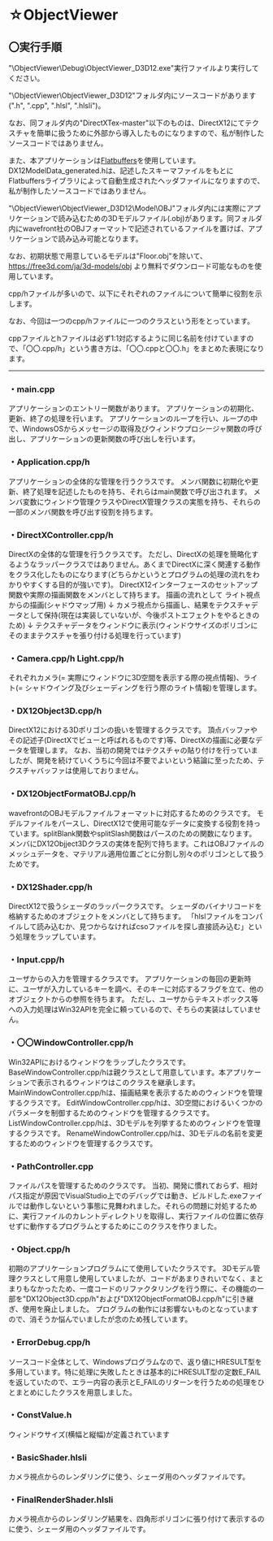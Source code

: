 # ☆ObjectViewer

## 〇実行手順

"\ObjectViewer\Debug\ObjectViewer_D3D12.exe"実行ファイルより実行してください。

"\ObjectViewer\ObjectViewer_D3D12"フォルダ内にソースコードがあります(".h", ".cpp", ".hlsl", ".hlsli")。

なお、同フォルダ内の"DirectXTex-master"以下のものは、DirectX12にてテクスチャを簡単に扱うために外部から導入したものになりますので、私が制作したソースコードではありません。

また、本アプリケーションは[Flatbuffers](https://google.github.io/flatbuffers/)を使用しています。
DX12ModelData_generated.hは、記述したスキーマファイルをもとにFlatbuffersライブラリによって自動生成されたヘッダファイルになりますので、私が制作したソースコードではありません。

"\ObjectViewer\ObjectViewer_D3D12\Model\OBJ"フォルダ内には実際にアプリケーションで読み込むための3Dモデルファイル(.obj)があります。同フォルダ内にwavefront社のOBJフォーマットで記述されているファイルを置けば、アプリケーションで読み込み可能となります。

なお、初期状態で用意しているモデルは"Floor.obj"を除いて、https://free3d.com/ja/3d-models/obj より無料でダウンロード可能なものを使用しています。


cpp/hファイルが多いので、以下にそれぞれのファイルについて簡単に役割を示します。

なお、今回は一つのcpp/hファイルに一つのクラスという形をとっています。

cppファイルとhファイルは必ず1:1対応するように同じ名前を付けていますので、「〇〇.cpp/h」という書き方は、「〇〇.cppと〇〇.h」をまとめた表現になります。

---

### ・main.cpp
アプリケーションのエントリー関数があります。
アプリケーションの初期化、更新、終了の処理を行います。
アプリケーションのループを行い、ループの中で、WindowsOSからメッセージの取得及びウィンドウプロシージャ関数の呼び出し、アプリケーションの更新関数の呼び出しを行います。

### ・Application.cpp/h
アプリケーションの全体的な管理を行うクラスです。
メンバ関数に初期化や更新、終了処理を記述したものを持ち、それらはmain関数で呼び出されます。
メンバ変数にウィンドウ管理クラスやDirectX管理クラスの実態を持ち、それらの一部のメンバ関数を呼び出す役割を持ちます。

### ・DirectXController.cpp/h
DirectXの全体的な管理を行うクラスです。
ただし、DirectXの処理を簡略化するようなラッパークラスではありません。あくまでDirectXに深く関連する動作をクラス化したものになります(どちらかというとプログラムの処理の流れをわかりやすくする目的が強いです)。
DirectX12インターフェースのセットアップ関数や実際の描画関数をメンバとして持ちます。
描画の流れとして
ライト視点からの描画(シャドウマップ用)
↓
カメラ視点から描画し、結果をテクスチャデータとして保持(現在は実装していないが、今後ポストエフェクトをやるときのため)
↓
テクスチャデータをウィンドウに表示(ウィンドウサイズのポリゴンにそのままテクスチャを張り付ける処理を行っています)

### ・Camera.cpp/h  Light.cpp/h
それぞれカメラ(= 実際にウィンドウに3D空間を表示する際の視点情報)、ライト(= シャドウイング及びシェーディングを行う際のライト情報)を管理します。

### ・DX12Object3D.cpp/h
DirectX12における3Dポリゴンの扱いを管理するクラスです。
頂点バッファやその記述子(DirectXでビューと呼ばれるものです)等、DirectXの描画に必要なデータを管理します。
なお、当初の開発ではテクスチャの貼り付けを行っていましたが、開発を続けていくうちに今回は不要でよいという結論に至ったため、テクスチャバッファは使用しておりません。

### ・DX12ObjectFormatOBJ.cpp/h
wavefrontのOBJモデルファイルフォーマットに対応するためのクラスです。
モデルファイルをパースし、DirectX12で使用可能なデータに変換する役割を持っています。splitBlank関数やsplitSlash関数はパースのための関数になります。
メンバにDX12Objject3Dクラスの実体を配列で持ちます。これはOBJファイルのメッシュデータを、マテリアル適用位置ごとに分割し別々のポリゴンとして扱うためです。

### ・DX12Shader.cpp/h
DirectX12で扱うシェーダのラッパークラスです。
シェーダのバイナリコードを格納するためのオブジェクトをメンバとして持ちます。
「hlslファイルをコンパイルして読み込むか、見つからなければcsoファイルを探し直接読み込む」という処理をラップしています。

### ・Input.cpp/h
ユーザからの入力を管理するクラスです。
アプリケーションの毎回の更新時に、ユーザが入力しているキーを調べ、そのキーに対応するフラグを立て、他のオブジェクトからの参照を待ちます。
ただし、ユーザからテキストボックス等への入力処理はWin32APIを完全に頼っているので、そちらの実装はしていません。

### ・〇〇WindowController.cpp/h
Win32APIにおけるウィンドウをラップしたクラスです。
BaseWindowController.cpp/hは親クラスとして用意しています。本アプリケーションで表示されるウィンドウはこのクラスを継承します。
MainWindowController.cpp/hは、描画結果を表示するためのウィンドウを管理するクラスです。
EditWindowController.cpp/hは、3D空間におけるいくつかのパラメータを制御するためのウィンドウを管理するクラスです。
ListWindowController.cpp/hは、3Dモデルを列挙するためのウィンドウを管理するクラスです。
RenameWindowController.cpp/hは、3Dモデルの名前を変更するためのウィンドウを管理するクラスです。

### ・PathController.cpp
ファイルパスを管理するためのクラスです。
当初、開発に慣れておらず、相対パス指定が原因でVisualStudio上でのデバッグでは動き、ビルドした.exeファイルでは動作しないという事態に見舞われました。それらの問題に対処するために、実行ファイルのカレントディレクトリを取得し、実行ファイルの位置に依存せずに動作するプログラムとするためにこのクラスを作りました。

### ・Object.cpp/h
初期のアプリケーションプログラムにて使用していたクラスです。
3Dモデル管理クラスとして用意し使用していましたが、コードがあまりきれいでなく、まとまりもなかったため、一度コードのリファクタリングを行う際に、その機能の一部を"DX12Object3D.cpp/h"および"DX12ObjectFormatOBJ.cpp/h"に引き継ぎ、使用を廃止しました。
プログラムの動作には影響ないものとなっていますので、消そうか悩んでいましたが念のため残しています。

### ・ErrorDebug.cpp/h
ソースコード全体として、Windowsプログラムなので、返り値にHRESULT型を多用しています。特に処理に失敗したときは基本的にHRESULT型の定数E_FAILを返していたので、エラー内容の表示とE_FAILのリターンを行うための処理をひとまとめにしたクラスを用意しました。

### ・ConstValue.h
ウィンドウサイズ(横幅と縦幅)が定義されています

### ・BasicShader.hlsli
カメラ視点からのレンダリングに使う、シェーダ用のヘッダファイルです。

### ・FinalRenderShader.hlsli
カメラ視点からのレンダリング結果を、四角形ポリゴンに張り付けて表示するのに使う、シェーダ用のヘッダファイルです。